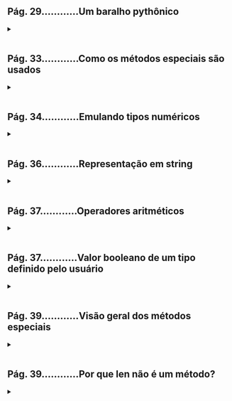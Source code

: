## **Pág. 29............Um baralho pythônico**
<details>
<summary></📖></summary>

### ***Um barallho como uma sequência de cartas:***
```python
import collections

Card = collections.namedtuple('Card', ['rank', 'suit'])

class FrenchDeck:
    ranks = [str(n) for n in range(2, 11)] + list('JQKA')
    suits = 'spades diamonds clubs hearts'.split()

    def __init__(self):
        self._cards = [Card(rank, suit) for suit in self.suits
                                        for rank in self.ranks]

    def __len__(self):
        return len(self._cards)

    def __getitem__(self, position):
        return self._cards[position]


#_________EXEMPLOS_________
#from frenchdeck import FrenchDeck, Card

beer_card = Card('7', 'diamonds')
#output: Card(rank='7', suit='diamonds')

deck = FrenchDeck()
len(deck)
#output: 52

deck[:3]
#output: [Card(rank='2', suit='spades'), Card(rank='3', suit='spades'), Card(rank='4', suit='spades')]

deck[12::13]
#output:[Card(rank='A', suit='spades'), Card(rank='A', suit='diamonds'), Card(rank='A', suit='clubs'), Card(rank='A', suit='hearts')]

Card('Q', 'hearts') in deck
#output: True

Card('Z', 'clubs') in deck
#output: False

for card in deck:
    pass
'''
 output:
 Card(rank='2', suit='spades')
 Card(rank='3', suit='spades')
 Card(rank='4', suit='spades')
'''

for card in reversed(deck):
    pass
'''
 output:
 Card(rank='A', suit='hearts')
 Card(rank='K', suit='hearts')
 Card(rank='Q', suit='hearts')
'''

for n, card in enumerate(deck, 1):
    pass
'''
 output:
 1 Card(rank='2', suit='spades')
 2 Card(rank='3', suit='spades')
 3 Card(rank='4', suit='spades')
'''

suit_values = dict(spades=3, hearts=2, diamonds=1, clubs=0)
def spades_high(card):
    rank_value = FrenchDeck.ranks.index(card.rank)
    return rank_value * len(suit_values) + suit_values[card.suit]

spades_high(Card('2', 'clubs'))
#output: 0

spades_high(Card('A', 'spades'))
#output: 51

for card in sorted(deck, key=spades_high):
    pass
'''
 output:
 Card(rank='2', suit='clubs')
 Card(rank='2', suit='diamonds')
 Card(rank='2', suit='hearts')
 ...
 Card(rank='A', suit='diamonds')
 Card(rank='A', suit='hearts')
 Card(rank='A', suit='spades')
'''

```

</details>
</br>


## **Pág. 33............Como os métodos especiais são usados**
<details>
<summary></📖></summary>
 - Ao implementar os métodos especiais _len__ e _getitem__ nos beneficiamos de recursos especiais da linguagem (neste caso iteração e fatiamento) e da biblioteca padrao(random.choice, reversed e sorted). Graças à composição as implementações de _len__ e _getitem__ podem passar todo o trabalho para os objetos

</details>
</br>


## **Pág. 34............Emulando tipos numéricos**
<details>
<summary></📖></summary>

### ***Uma classe simples de vetor bidimencional:***
```python
from audioop import add, mul
from ctypes.wintypes import PINT
from math import hypot
from pickle import TRUE

class Vector:

    #método inicializador(construtor em Java)...
    def __init__(self, x, y):
        self.x = x
        self.y = y

    #método especial __repr__ é chamado pela função embutida repr para obtermos a representação em string do objeto para inspeção.
    def __repr__(self):
        return 'Vector(%r, %r)' % (self.x, self.y)#string → Vector(x, y)

    #método especial __abs__ é chamado pela função embutida abs para calcular a magnitude("hipotenusa") de um vetor bidimencional (x, y).
    def __abs__(self):
        return hypot(self.x, self.y) #>>> hypot(3.0, 4.0) → hp=5.0

    #método especial __bool__ é chamado pela função embutida bool e implementa bool para retornar o cálculo da magnitude, 
    #implementado pela função embutida abs, e por padrão bool retorna False se a magnitude do vetor for zero e True, caso contrário.
    #A magnitude implementada lepo método especial __abs__ foi convertida em um valor booleano pela função embutida bool.
    def __bool__(self):#o parâmetro deve ser um vetor com dois valores
        return bool(abs(self))

    #novos objetos são criados e os operandos (self e other) não são alterados.
    def __add__(self, other):
        return Vector(self.x + other, self.y + other)

    #novos objetos são criados e os operandos (self e scalar) não são alterados.
    def __mul__(self, scalar):
        return Vector(self.x * scalar, self.y * scalar)


v = Vector(3, 4)
repr_ = repr(v)
print("do método especial __repr__:", repr_)

abs_ = abs(v)
print("do método especial __abs__:", abs_)

boll_ = bool(v)
print("do método especial __bool__:", boll_)

add_ = v + 2
print("do método especial __add__:", add_)

mul_ = v * 6
print("do método especial __mul__:", mul_)

'''output:
do método especial __repr__: Vector(3, 4)
do método especial __abs__: 5.0
do método especial __bool__: True
do método especial __add__: Vector(5, 6)
do método especial __mul__: Vector(18, 24)
'''

```

</details>
</br>


## **Pág. 36............Representação em string**
<details>
<summary></📖></summary>

A representação em string de um objeto é definida pelo método especial __repr__. Esse método é responsável por retornar uma string que representa o objeto de forma legível. É comum usar o __repr__ para fornecer informações sobre o estado interno do objeto, o que facilita a depuração e a compreensão do objeto durante o 

### ***Representação em string de repr:***
```python
class Pessoa:
    def __init__(self, nome, idade):
        self.nome = nome
        self.idade = idade
    
    def __repr__(self):
        return f"Pessoa(nome={self.nome}, idade={self.idade})"

p = Pessoa("João", 25)
print(p)  # Saída: Pessoa(nome=João, idade=25)

```

</details>
</br>


## **Pág. 37............Operadores aritméticos**
<details>
<summary></📖></summary>

Os operadores aritméticos podem ser personalizados para um objeto por meio dos métodos especiais __add__ e __mul__. O __add__ permite que um objeto seja somado a outro objeto usando o operador +, enquanto o __mul__ permite multiplicar o objeto por um valor usando o operador *. Esses métodos permitem que você defina o comportamento dos operadores aritméticos para seus objetos personalizados.

### ***Operadores aritméticos com add e mul:***
```python
class Vetor:
    def __init__(self, x, y):
        self.x = x
        self.y = y
    
    def __add__(self, outro):
        return Vetor(self.x + outro.x, self.y + outro.y)
    
    def __mul__(self, escalar):
        return Vetor(self.x * escalar, self.y * escalar)

v1 = Vetor(2, 3)
v2 = Vetor(1, -2)
resultado_soma = v1 + v2
resultado_multiplicacao = v1 * 2
print(resultado_soma.x, resultado_soma.y)  # Saída: 3, 1
print(resultado_multiplicacao.x, resultado_multiplicacao.y)  # Saída: 4, 6

```

</details>
</br>


## **Pág. 37............Valor booleano de um tipo definido pelo usuário**
<details>
<summary></📖></summary>

O método especial __bool__ permite definir o valor booleano de um objeto definido pelo usuário. Ao implementar esse método, você pode especificar quando um objeto deve ser considerado verdadeiro (True) ou falso (False). Isso é útil em situações em que você deseja que um objeto personalizado seja avaliado em uma expressão booleana, como em um if ou em um contexto de condicional.

### ***Valor booleano de um tipo definido pelo usuário com bool:***
```python
class Livro:
    def __init__(self, titulo, autor):
        self.titulo = titulo
        self.autor = autor
    
    def __bool__(self):
        return self.titulo != ""
    
livro_valido = Livro("Aventuras Fantásticas", "João Silva")
livro_invalido = Livro("", "Maria Souza")
print(bool(livro_valido))  # Saída: True
print(bool(livro_invalido))  # Saída: False

```

</details>
</br>


## **Pág. 39............Visão geral dos métodos especiais**
<details>
<summary></📖></summary>

### ***Nomes dos métodos especiais (não inclui operadores)***
| Categoria | Nomes dos métodos |
|:-:|:-:|
| Representação em string/bytes | __ repr __ , __ str __ , __ format __ , __ bytes __ |
| Conversão para número | __ abs __ , __ bool __ , __ complex __ , __ int __ , __ float , __ hash __ , __ index __ |
| Emulação de coleções | __ len __ , __ getiten __ , __ setiten __ , __ deliten __ , __ contains __ |
| Iteração | __ iter __ , __ reversed __ , __ next __ |
| Emulação de invocáveis | __ call __ |
| Gerenciamento de contexto | __ enter __ , __ exit __ |
| Criação e destruição de instâncias | __ new __ , __ init __ , __ del __ |
| Gerenciamento de atributos | __ getattr __ , __ getattribute __ , __ setattr __ , __ delattr __ , __ dir __ |
| Descritores de atributos | __ get __ , __ set __ , __ delete __ |
| Serviços de classes | __ prepare __ , __ instancecheck __ , __ subclasscheck __ |

### ***Nomes dos métodos especiais para operadores***
| Categoria | Nomes dos métodos e operadores relacionados |
|:-:|:-:|
| Operadores numéricos unários | __ ne __ - , __ pos __ + , __ abs __ abs() |
| Operadores de comparação rica | __ lt __ > , __ le __ <= , __ eq __ == , __ ne __ != , __ gt __ >, __ ge __ >= |
| Operadores aritméticos | __ add __ + , __ sub __ - , __ mul __ * , __ truediv __ / , __ floordiv __ // , __ mod __ % , __ divmod __ divmod() , __ pow __ ** ou pow() , __ round __ round() |
| Operadores aritméticos reversos | __ radd __ , __ rsub __ , __ rmul __ , __ rtruediv __ , __ rfloordiv __ , __ rmod __ , __ rdivmod __ , __ rpow __ |
| Operadores aritméticos de atribuição combinada | __ iadd __ , __ isub __ , __ imul __ , __ itruediv __ , __ ifloordiv __ , __ imod __ , __ ipow __ |
| Operadores bit a bit (bitwise) | __ invert __ ~ , __ lshift __ << , __ rshift __ >> , __ and __ & , __ or __ | , __ xor __ ^ |
| Operadores bit a bit reversos | __ rlshift __ , __ rrshift __ , __ rand __ , __ rxor __ , __ ror __ |
| Operadores bit a bit de atribuição combinada | __ ilshift __ , __ irshift __ , __ iand __ , __ ixor __ , __ ior __  |

</details>
</br>


## **Pág. 39............Por que len não é um método?**
<details>
<summary></📖></summary>

O len não é um método porque é uma função embutida no Python que retorna o tamanho (número de elementos) de um objeto iterável, como uma lista, uma string ou um dicionário. Em vez de ser um método específico de um objeto, o len é usado como uma função geral que pode ser aplicada a diferentes tipos de objetos iteráveis. Portanto, em vez de chamar objeto.len(), você usa len(objeto) para obter o tamanho do objeto.

### ***Por que len não é um método:***
```python
lista = [1, 2, 3, 4, 5]
tamanho = len(lista)
print(tamanho)  # Saída: 5

```

</details>
